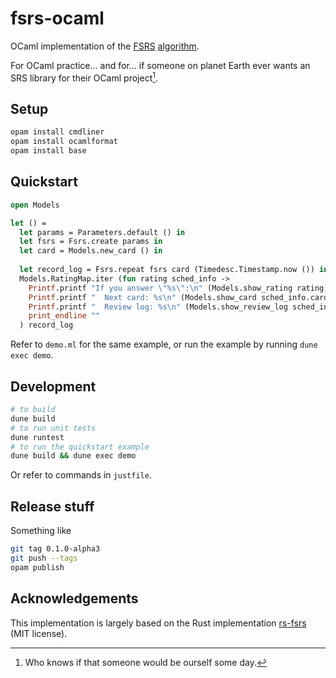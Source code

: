 # fsrs-ocaml

OCaml implementation of the [FSRS](https://github.com/open-spaced-repetition/fsrs4anki) [algorithm](https://github.com/open-spaced-repetition/fsrs4anki/wiki/The-Algorithm).

For OCaml practice... and for... if someone on planet Earth ever wants an SRS library for their OCaml project[^1].

[^1]: Who knows if that someone would be ourself some day.

## Setup

```sh
opam install cmdliner
opam install ocamlformat
opam install base
```

## Quickstart

```ocaml
open Models

let () = 
  let params = Parameters.default () in
  let fsrs = Fsrs.create params in
  let card = Models.new_card () in
  
  let record_log = Fsrs.repeat fsrs card (Timedesc.Timestamp.now ()) in
  Models.RatingMap.iter (fun rating sched_info ->
    Printf.printf "If you answer \"%s\":\n" (Models.show_rating rating);
    Printf.printf "  Next card: %s\n" (Models.show_card sched_info.card);
    Printf.printf "  Review log: %s\n" (Models.show_review_log sched_info.review_log);
    print_endline ""
  ) record_log
```

Refer to `demo.ml` for the same example, or run the example by running `dune exec demo`.

## Development

```sh
# to build
dune build
# to run unit tests
dune runtest
# to run the quickstart example
dune build && dune exec demo
```

Or refer to commands in `justfile`.

## Release stuff

Something like

```sh
git tag 0.1.0-alpha3
git push --tags
opam publish
```

## Acknowledgements

This implementation is largely based on the Rust implementation [rs-fsrs](https://github.com/open-spaced-repetition/rs-fsrs) (MIT license).
